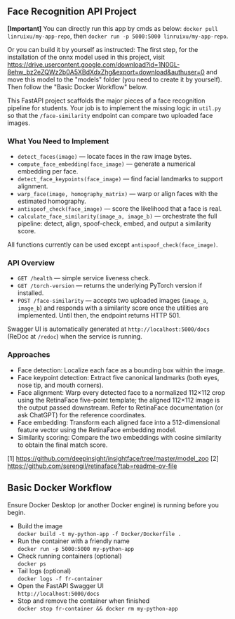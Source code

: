 ## Face Recognition API Project
**[Important]** You can directly run this app by cmds as below: `docker pull linruixu/my-app-repo`, then `docker run -p 5000:5000 linruixu/my-app-repo`.

Or you can build it by yourself as instructed:
The first step, for the installation of the onnx model used in this project,
visit https://drive.usercontent.google.com/download?id=1N0GL-8ehw_bz2eZQWz2b0A5XBdXdxZhg&export=download&authuser=0 and move this model to the "models" folder (you need to create it by yourself). Then follow the "Basic Docker Workflow" below.

This FastAPI project scaffolds the major pieces of a face recognition pipeline for students. Your job is to implement the missing logic in `util.py` so that the `/face-similarity` endpoint can compare two uploaded face images.

### What You Need to Implement
- `detect_faces(image)` — locate faces in the raw image bytes.
- `compute_face_embedding(face_image)` — generate a numerical embedding per face.
- `detect_face_keypoints(face_image)` — find facial landmarks to support alignment.
- `warp_face(image, homography_matrix)` — warp or align faces with the estimated homography.
- `antispoof_check(face_image)` — score the likelihood that a face is real.
- `calculate_face_similarity(image_a, image_b)` — orchestrate the full pipeline: detect, align, spoof-check, embed, and output a similarity score.

All functions currently can be used except `antispoof_check(face_image)`.

### API Overview
- `GET /health` — simple service liveness check.
- `GET /torch-version` — returns the underlying PyTorch version if installed.
- `POST /face-similarity` — accepts two uploaded images (`image_a`, `image_b`) and responds with a similarity score once the utilities are implemented. Until then, the endpoint returns HTTP 501.

Swagger UI is automatically generated at `http://localhost:5000/docs` (ReDoc at `/redoc`) when the service is running.

### Approaches
- Face detection: Localize each face as a bounding box within the image.
- Face keypoint detection: Extract five canonical landmarks (both eyes, nose tip, and mouth corners).
- Face alignment: Warp every detected face to a normalized 112×112 crop using the RetinaFace five-point template; the aligned 112×112 image is the output passed downstream. Refer to RetinaFace documentation (or ask ChatGPT) for the reference coordinates.
- Face embedding: Transform each aligned face into a 512-dimensional feature vector using the RetinaFace embedding model.
- Similarity scoring: Compare the two embeddings with cosine similarity to obtain the final match score.

[1] https://github.com/deepinsight/insightface/tree/master/model_zoo
[2] https://github.com/serengil/retinaface?tab=readme-ov-file

## Basic Docker Workflow

Ensure Docker Desktop (or another Docker engine) is running before you begin.

- Build the image  
  `docker build -t my-python-app -f Docker/Dockerfile .`
- Run the container with a friendly name  
  `docker run -p 5000:5000 my-python-app`
- Check running containers (optional)  
  `docker ps`
- Tail logs (optional)  
  `docker logs -f fr-container`
- Open the FastAPI Swagger UI  
  `http://localhost:5000/docs`
- Stop and remove the container when finished  
  `docker stop fr-container && docker rm my-python-app`
